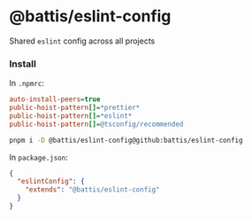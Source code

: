 # @battis/eslint-config

Shared `eslint` config across all projects

### Install

In `.npmrc`:

```ini
auto-install-peers=true
public-hoist-pattern[]=*prettier*
public-hoist-pattern[]=*eslint*
public-hoist-pattern[]=@tsconfig/recommended
```

```bash
pnpm i -D @battis/eslint-config@github:battis/eslint-config
```

In `package.json`:

```json
{
  "eslintConfig": {
    "extends": "@battis/eslint-config"
  }
}
```
